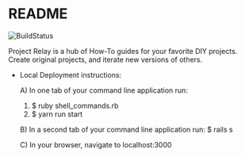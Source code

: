 # README
![BuildStatus](https://codeship.com/projects/9f631d00-7d77-0136-6bc8-4eb24753254f/status?branch=master)

Project Relay is a hub of How-To guides for your favorite DIY projects.
Create original projects, and iterate new versions of others.

* Local Deployment instructions:

  A) In one tab of your command line application run:
    1)  $ ruby shell_commands.rb
    2)  $ yarn run start

  B) In a second tab of your command line application run:
    $ rails s

  C) In your browser, navigate to localhost:3000
